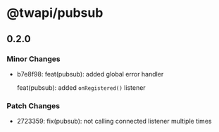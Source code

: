 # @twapi/pubsub

## 0.2.0

### Minor Changes

- b7e8f98: feat(pubsub): added global error handler

  feat(pubsub): added `onRegistered()` listener

### Patch Changes

- 2723359: fix(pubsub): not calling connected listener multiple times
